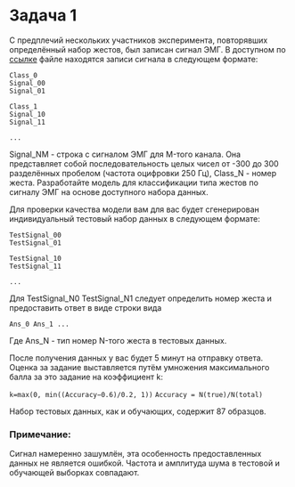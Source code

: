 # Задача 1

С предплечий нескольких участников эксперимента, повторявших определённый набор жестов, был записан сигнал ЭМГ. В доступном по [ссылке](https://drive.google.com/file/d/1Nvk9tjL_t9PXT6TxXgHjgRqGnv3zwXfq/view?usp=sharing) файле находятся записи сигнала в следующем формате:

```
Class_0
Signal_00
Signal_01

Class_1
Signal_10
Signal_11

...
```

Signal_NM - строка с сигналом ЭМГ для M-того канала. Она представляет собой последовательность целых чисел от -300 до 300 разделённых пробелом (частота оцифровки 250 Гц), Class_N - номер жеста. Разработайте модель для классификации типа жестов по сигналу ЭМГ на основе доступного набора данных.

Для проверки качества модели вам для вас будет сгенерирован индивидуальный тестовый набор данных в следующем формате:

```
TestSignal_00
TestSignal_01

TestSignal_10
TestSignal_11

...
```
Для TestSignal_N0 TestSignal_N1 следует определить номер жеста и предоставить ответ в виде строки вида

```Ans_0 Ans_1 ...```

Где Ans_N - тип номер N-того жеста в тестовых данных.

После получения данных у вас будет 5 минут на отправку ответа. Оценка за задание выставляется путём умножения максимального балла за это задание на коэффициент k:

`k=max(0, min((Accuracy−0.6)/0.2, 1))` `Accuracy = N(true)/N(total)`

Набор тестовых данных, как и обучающих, содержит 87 образцов.

### **Примечание:**

Сигнал намеренно зашумлён, эта особенность предоставленных данных не является ошибкой. Частота и амплитуда шума в тестовой и обучающей выборках совпадают.